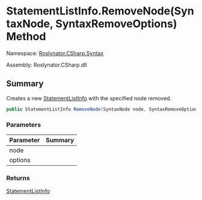 # StatementListInfo\.RemoveNode\(SyntaxNode, SyntaxRemoveOptions\) Method

Namespace: [Roslynator.CSharp.Syntax](../../README.md)

Assembly: Roslynator\.CSharp\.dll

## Summary

Creates a new [StatementListInfo](../README.md) with the specified node removed\.

```csharp
public StatementListInfo RemoveNode(SyntaxNode node, SyntaxRemoveOptions options)
```

### Parameters

| Parameter | Summary |
| --------- | ------- |
| node | |
| options | |

### Returns

[StatementListInfo](../README.md)


